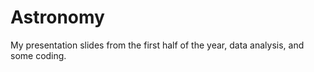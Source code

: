 # Astronomy
My presentation slides from the first half of the year, data analysis, and some coding.
